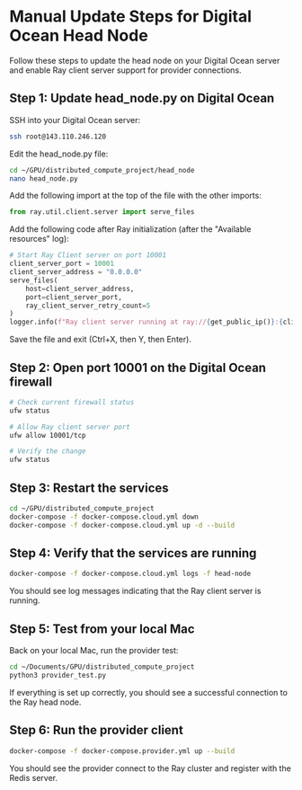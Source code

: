 # Manual Update Steps for Digital Ocean Head Node

Follow these steps to update the head node on your Digital Ocean server and enable Ray client server support for provider connections.

## Step 1: Update head_node.py on Digital Ocean

SSH into your Digital Ocean server:

```bash
ssh root@143.110.246.120
```

Edit the head_node.py file:

```bash
cd ~/GPU/distributed_compute_project/head_node
nano head_node.py
```

Add the following import at the top of the file with the other imports:

```python
from ray.util.client.server import serve_files
```

Add the following code after Ray initialization (after the "Available resources" log):

```python
# Start Ray Client server on port 10001
client_server_port = 10001
client_server_address = "0.0.0.0"
serve_files(
    host=client_server_address,
    port=client_server_port,
    ray_client_server_retry_count=5
)
logger.info(f"Ray client server running at ray://{get_public_ip()}:{client_server_port}")
```

Save the file and exit (Ctrl+X, then Y, then Enter).

## Step 2: Open port 10001 on the Digital Ocean firewall

```bash
# Check current firewall status
ufw status

# Allow Ray client server port
ufw allow 10001/tcp

# Verify the change
ufw status
```

## Step 3: Restart the services

```bash
cd ~/GPU/distributed_compute_project
docker-compose -f docker-compose.cloud.yml down
docker-compose -f docker-compose.cloud.yml up -d --build
```

## Step 4: Verify that the services are running

```bash
docker-compose -f docker-compose.cloud.yml logs -f head-node
```

You should see log messages indicating that the Ray client server is running.

## Step 5: Test from your local Mac

Back on your local Mac, run the provider test:

```bash
cd ~/Documents/GPU/distributed_compute_project
python3 provider_test.py
```

If everything is set up correctly, you should see a successful connection to the Ray head node.

## Step 6: Run the provider client

```bash
docker-compose -f docker-compose.provider.yml up --build
```

You should see the provider connect to the Ray cluster and register with the Redis server. 